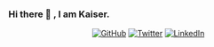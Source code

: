 ### Hi there 👋 , I am Kaiser.
<p align="center">
	<a href="https://github.com/kaiserabliz"><img src="https://img.shields.io/github/followers/kaiserabliz.svg?label=GitHub&style=social" alt="GitHub"></a>
	<a href="https://twitter.com/KaiserAbliz"><img src="https://img.shields.io/twitter/follow/KaiserAbliz?label=Twitter&style=social" alt="Twitter"></a>
	<a href="https://www.linkedin.com/in/kaiserabliz"><img src="https://img.shields.io/badge/LinkedIn--_.svg?style=social&logo=linkedin" alt="LinkedIn"></a>
</p>
<!--
**kaiserabliz/kaiserabliz** is a ✨ _special_ ✨ repository because its `README.md` (this file) appears on your GitHub profile.

Here are some ideas to get you started:

- 🔭 I’m currently working on ...
- 🌱 I’m currently learning ...
- 👯 I’m looking to collaborate on ...
- 🤔 I’m looking for help with ...
- 💬 Ask me about ...
- 📫 How to reach me: ...
- 😄 Pronouns: ...
- ⚡ Fun fact: ...
-->
